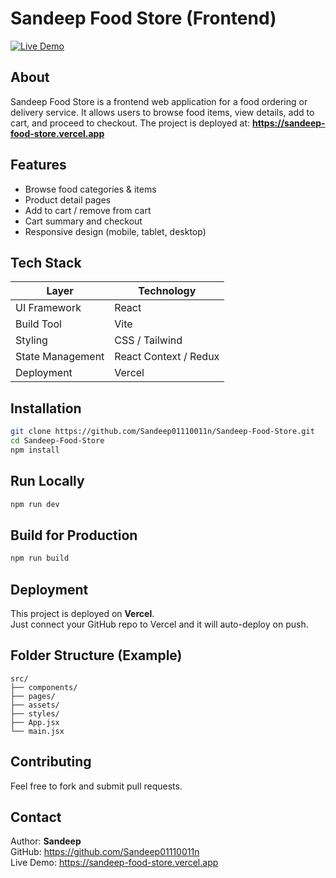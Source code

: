  # Sandeep Food Store (Frontend)

[![Live Demo](https://img.shields.io/badge/demo-online-brightgreen)](https://sandeep-food-store.vercel.app)

## About

Sandeep Food Store is a frontend web application for a food ordering or delivery service.
It allows users to browse food items, view details, add to cart, and proceed to checkout.
The project is deployed at: **https://sandeep-food-store.vercel.app**

## Features

- Browse food categories & items
- Product detail pages
- Add to cart / remove from cart
- Cart summary and checkout
- Responsive design (mobile, tablet, desktop)

## Tech Stack

| Layer | Technology |
|------|------------|
| UI Framework | React |
| Build Tool | Vite |
| Styling | CSS / Tailwind |
| State Management | React Context / Redux  |
| Deployment | Vercel |

## Installation

```bash
git clone https://github.com/Sandeep01110011n/Sandeep-Food-Store.git
cd Sandeep-Food-Store
npm install
```

## Run Locally

```bash
npm run dev
```

## Build for Production

```bash
npm run build
```

## Deployment

This project is deployed on **Vercel**.  
Just connect your GitHub repo to Vercel and it will auto-deploy on push.

## Folder Structure (Example)

```
src/
├── components/
├── pages/
├── assets/
├── styles/
├── App.jsx
└── main.jsx
```

## Contributing

Feel free to fork and submit pull requests.

 

## Contact

Author: **Sandeep**  
GitHub: https://github.com/Sandeep01110011n  
Live Demo: https://sandeep-food-store.vercel.app
